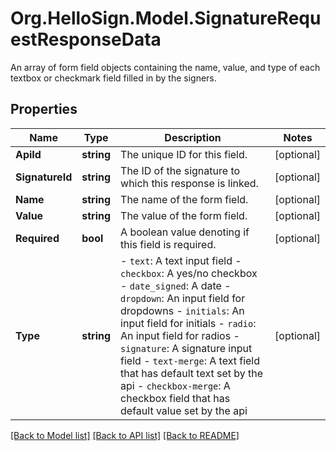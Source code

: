 # Org.HelloSign.Model.SignatureRequestResponseData
An array of form field objects containing the name, value, and type of each textbox or checkmark field filled in by the signers.

## Properties

Name | Type | Description | Notes
------------ | ------------- | ------------- | -------------
**ApiId** | **string** |  The unique ID for this field.  | [optional] 
**SignatureId** | **string** |  The ID of the signature to which this response is linked.  | [optional] 
**Name** | **string** |  The name of the form field.  | [optional] 
**Value** | **string** |  The value of the form field.  | [optional] 
**Required** | **bool** |  A boolean value denoting if this field is required.  | [optional] 
**Type** | **string** |  - `text`: A text input field - `checkbox`: A yes/no checkbox - `date_signed`: A date - `dropdown`: An input field for dropdowns - `initials`: An input field for initials - `radio`: An input field for radios - `signature`: A signature input field - `text-merge`: A text field that has default text set by the api - `checkbox-merge`: A checkbox field that has default value set by the api  | [optional] 

[[Back to Model list]](../README.md#documentation-for-models) [[Back to API list]](../README.md#documentation-for-api-endpoints) [[Back to README]](../README.md)

